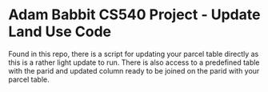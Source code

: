 # Adam Babbit CS540 Project - Update Land Use Code
Found in this repo, there is a script for updating your parcel table directly as this is a rather light update to run. There is also access to a predefined table with the parid and updated column ready to be joined on the parid with your parcel table.
